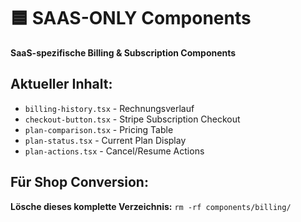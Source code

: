 # 🟦 SAAS-ONLY Components

**SaaS-spezifische Billing & Subscription Components**

## Aktueller Inhalt:
- `billing-history.tsx` - Rechnungsverlauf
- `checkout-button.tsx` - Stripe Subscription Checkout  
- `plan-comparison.tsx` - Pricing Table
- `plan-status.tsx` - Current Plan Display
- `plan-actions.tsx` - Cancel/Resume Actions

## Für Shop Conversion:
**Lösche dieses komplette Verzeichnis:** `rm -rf components/billing/`